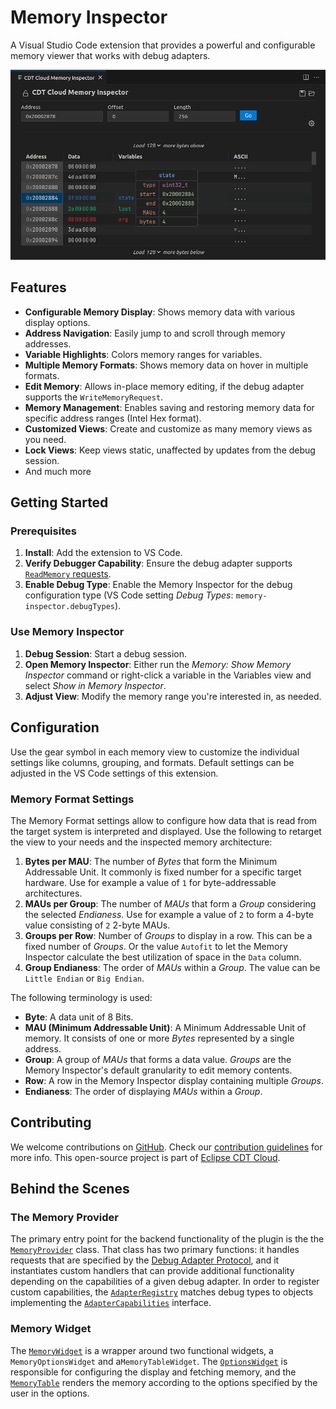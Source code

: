 # Memory Inspector

A Visual Studio Code extension that provides a powerful and configurable memory viewer that works with debug adapters.

![Screenshot of the Memory Inspector](https://raw.githubusercontent.com/eclipse-cdt-cloud/vscode-memory-inspector/master/media/memory-inspector-screenshot.png)

## Features

- **Configurable Memory Display**: Shows memory data with various display options.
- **Address Navigation**: Easily jump to and scroll through memory addresses.
- **Variable Highlights**: Colors memory ranges for variables.
- **Multiple Memory Formats**: Shows memory data on hover in multiple formats.
- **Edit Memory**: Allows in-place memory editing, if the debug adapter supports the `WriteMemoryRequest`.
- **Memory Management**: Enables saving and restoring memory data for specific address ranges (Intel Hex format).
- **Customized Views**: Create and customize as many memory views as you need.
- **Lock Views**: Keep views static, unaffected by updates from the debug session.
- And much more

## Getting Started

### Prerequisites

1. **Install**: Add the extension to VS Code.
2. **Verify Debugger Capability**: Ensure the debug adapter supports [`ReadMemory` requests](https://microsoft.github.io/debug-adapter-protocol/specification#Requests_ReadMemory).
3. **Enable Debug Type**: Enable the Memory Inspector for the debug configuration type (VS Code setting *Debug Types*: `memory-inspector.debugTypes`).

### Use Memory Inspector

1. **Debug Session**: Start a debug session.
2. **Open Memory Inspector**: Either run the *Memory: Show Memory Inspector* command or right-click a variable in the Variables view and select *Show in Memory Inspector*.
3. **Adjust View**: Modify the memory range you're interested in, as needed.

## Configuration

Use the gear symbol in each memory view to customize the individual settings like columns, grouping, and formats.
Default settings can be adjusted in the VS Code settings of this extension.

### Memory Format Settings

The Memory Format settings allow to configure how data that is read from the target system is interpreted and displayed.
Use the following to retarget the view to your needs and the inspected memory architecture:

1. **Bytes per MAU**: The number of *Bytes* that form the Minimum Addressable Unit. It commonly is fixed number for a specific target hardware. Use for example a value of `1` for byte-addressable architectures.
2. **MAUs per Group**: The number of *MAUs* that form a *Group* considering the selected *Endianess*. Use for example a value of `2` to form a 4-byte value consisting of `2` 2-byte MAUs.
3. **Groups per Row**: Number of *Groups* to display in a row. This can be a fixed number of *Groups*. Or the value `Autofit` to let the Memory Inspector calculate the best utilization of space in the `Data` column.
4. **Group Endianess**: The order of *MAUs* within a *Group*. The value can be `Little Endian` or `Big Endian`.

The following terminology is used:

- **Byte**: A data unit of 8 Bits.
- **MAU (Minimum Addressable Unit)**: A Minimum Addressable Unit of memory. It consists of one or more *Bytes* represented by a single address.
- **Group**: A group of *MAUs* that forms a data value. *Groups* are the Memory Inspector's default granularity to edit memory contents.
- **Row**: A row in the Memory Inspector display containing multiple *Groups*.
- **Endianess**: The order of displaying *MAUs* within a *Group*.

## Contributing

We welcome contributions on [GitHub](https://github.com/eclipse-cdt-cloud/vscode-memory-inspector).
Check our [contribution guidelines](./CONTRIBUTING.md) for more info.
This open-source project is part of [Eclipse CDT Cloud](https://eclipse.dev/cdt-cloud/).

## Behind the Scenes

### The Memory Provider

The primary entry point for the backend functionality of the plugin is the the [`MemoryProvider`](./src/plugin/memory-provider.ts) class. That class
has two primary functions: it handles requests that are specified by the [Debug Adapter Protocol](https://microsoft.github.io/debug-adapter-protocol/),
and it instantiates custom handlers that can provide additional functionality depending on the capabilities of a given debug adapter. In order to
register custom capabilities, the [`AdapterRegistry`](./src/plugin/adapter-registry/adapter-registry.ts) matches debug types to objects implementing
the [`AdapterCapabilities`](./src/plugin/adapter-registry/adapter-capabilities.ts) interface.

### Memory Widget

The [`MemoryWidget`](./src/webview/components/memory-widget.tsx) is a wrapper around two functional widgets, a `MemoryOptionsWidget` and a`MemoryTableWidget`.
The [`OptionsWidget`](./src/webview/components/options-widget.tsx) is responsible for configuring the display and fetching memory, and the
[`MemoryTable`](./src/webview/components/memory-table.tsx) renders the memory according to the options specified by the user in the options.
